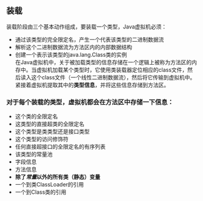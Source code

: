 ## 装载  
装载阶段由三个基本动作组成，要装载一个类型，Java虚拟机必须：
* 通过该类型的完全限定名，产生一个代表该类型的二进制数据流  
* 解析这个二进制数据流为方法区内的内部数据结构  
* 创建一个表示该类型的java.lang.Class类的实例  
在Java虚拟机中，关于被加载类型的信息存储在一个逻辑上被称为方法区的内存中。当虚拟机加载某个类型时，它使用类装载器定位相应的class文件，然后读入这个class文件（一个线性二进制数据流），然后将它传输到虚拟机中。紧接着虚拟机提取其中的**类型信息**，并将这些信息存储到方法区。  
### 对于每个装载的类型，虚拟机都会在方法区中存储一下信息：  
* 这个类的全限定名   
* 这类型的直接超类的全限定名  
* 这个类型是类类型还是接口类型  
* 这个类型的访问修饰符  
* 任何直接超接口的全限定名的有序列表  
* 该类型的常量池  
* 字段信息  
* 方法信息  
* **除了*常量*以外的所有类（静态）变量**  
* 一个到类ClassLoader的引用  
* 一个到Class类的引用  




